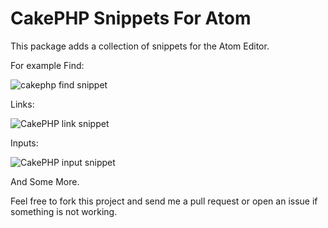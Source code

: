# CakePHP Snippets For Atom

This package adds a collection of snippets for the Atom Editor.

For example Find:

![cakephp find snippet](http://cl.ly/Uyl4/cakephpfind.gif)

Links:

![CakePHP link snippet](http://cl.ly/Uz9A/cakephplink.gif)

Inputs:

![CakePHP input snippet](http://cl.ly/Uz4p/cakephpinput.gif)

And Some More.

Feel free to fork this project and send me a pull request or open an issue if something is not working.
